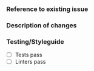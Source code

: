 ### Reference to existing issue

### Description of changes

### Testing/Styleguide
 - [ ] Tests pass
 - [ ] Linters pass
